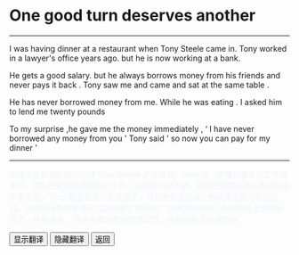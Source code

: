 # One good turn  deserves another

------

I  was  having dinner  at  a restaurant when Tony Steele came in. Tony worked  in a lawyer's office years ago. but he is now working at a bank. 

He gets a good salary. but he always borrows money from his friends and never pays it back . Tony saw me and came and sat at the same table .

He has never borrowed money from me. While he was eating . I asked him to lend me twenty pounds 

To my surprise ,he gave me the money immediately , ‘ I have never borrowed any money from you ' Tony said ' so now you can pay for my dinner ’



------

<div >
    <p id='a' style="color:lightblue;opacity:0.2">
        当我正在饭馆吃饭的时候 Tony Steele 走了进来。Tony 在一家律师事务所工作很多年，现在他刚刚跳槽到银行工作。他的收入很不错。但是他经常向朋友借钱但是从来不还。Tony 看到我了，向我走了，并且坐到我这桌。他从来没有向我借过钱。当他吃饭的时候我开口向他借了20英镑。令我惊讶的是，他居然马上就借给我了，并且说道，‘我从来都没有向你借过钱，这段饭是不是该你请’
    </p>
    <button onclick="document.getElementById('a').style.opacity=1">显示翻译</button>
    <button onclick="document.getElementById('a').style.opacity=0">隐藏翻译</button>
    <button onclick="javascript:window.history.go(-1)">返回</button>
</div>



